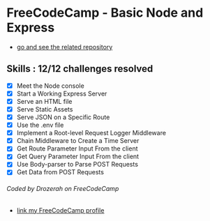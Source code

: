 # FreeCodeCamp - Basic Node and Express

- [go and see the related repository](https://github.com/Drozerah/fcc-basic-node-and-express)

## Skills : 12/12 challenges resolved

- [x] Meet the Node console
- [x] Start a Working Express Server
- [x] Serve an HTML file
- [x] Serve Static Assets
- [x] Serve JSON on a Specific Route
- [x] Use the .env file
- [x] Implement a Root-level Request Logger Middleware
- [x] Chain Middleware to Create a Time Server
- [x] Get Route Parameter Input From the client
- [x] Get Query Parameter Input From the client
- [x] Use Body-parser to Parse POST Requests
- [x] Get Data from POST Requests

###### Coded by Drozerah on FreeCodeCamp

* [link my FreeCodeCamp profile](https://www.freecodecamp.org/drozerah)
